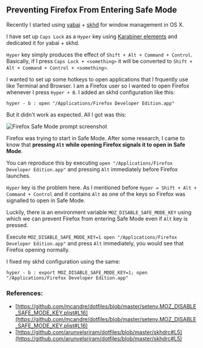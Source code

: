 ## Preventing Firefox From Entering Safe Mode

Recently I started using [yabai](https://github.com/koekeishiya/yabai/) + [skhd](https://github.com/koekeishiya/skhd) for window management in OS X. 

I have set up `Caps Lock` as a `Hyper` key using [Karabiner elements](https://github.com/pqrs-org/Karabiner-Elements) and dedicated it for yabai + skhd. 

`Hyper` key simply produces the effect of `Shift + Alt + Command + Control`. Basically, if I press `Caps Lock + <something>` it will be converted to `Shift + Alt + Command + Control + <something>`.

I wanted to set up some hotkeys to open applications that I frquently use like Terminal and Browser. I am a Firefox user so I wanted to open Firefox whenever I press `Hyper + B`. I added an skhd configuration like this:

```
hyper - b : open "/Applications/Firefox Developer Edition.app"
```

But it didn't work as expected. All I got was this:

![Firefox Safe Mode prompt screenshot](https://cdn.hashnode.com/res/hashnode/image/upload/v1609608144390/SzNxuryKZ.png)

Firefox was trying to start in Safe Mode. After some research, I came to know that **pressing `Alt` while opening Firefox signals it to open in Safe Mode**.

You can reproduce this by executing `open "/Applications/Firefox Developer Edition.app"` and pressing `Alt` immediately before Firefox launches.

`Hyper` key is the problem here. As I mentioned before `Hyper = Shift + Alt + Command + Control` and it contains `Alt` as one of the keys so Firefox was signalled to open in Safe Mode.

Luckily, there is an environment variable `MOZ_DISABLE_SAFE_MODE_KEY` using which we can prevent Firefox from entering Safe Mode even if `Alt` key is pressed.

Execute `MOZ_DISABLE_SAFE_MODE_KEY=1 open "/Applications/Firefox Developer Edition.app"` and press `Alt` immediately, you would see that Firefox opening normally.

I fixed my skhd configuration using the same:

```
hyper - b : export MOZ_DISABLE_SAFE_MODE_KEY=1; open "/Applications/Firefox Developer Edition.app"
```

### References:

* [https://github.com/mcandre/dotfiles/blob/master/setenv.MOZ_DISABLE_SAFE_MODE_KEY.plist#L16](https://github.com/mcandre/dotfiles/blob/master/setenv.MOZ_DISABLE_SAFE_MODE_KEY.plist#L16)
* [https://github.com/arunvelsriram/dotfiles/blob/master/skhdrc#L5](https://github.com/arunvelsriram/dotfiles/blob/master/skhdrc#L5)
